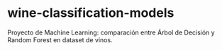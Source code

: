# wine-classification-models
Proyecto de Machine Learning: comparación entre Árbol de Decisión y Random Forest en dataset de vinos.
